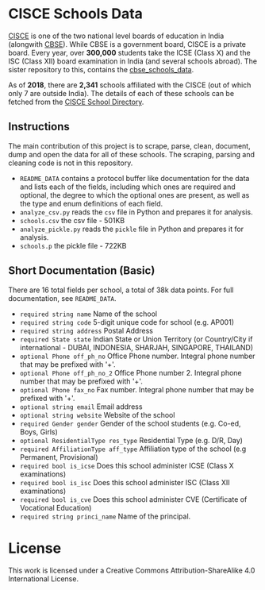 # CISCE Schools Data

[CISCE](https://en.wikipedia.org/wiki/Council_for_the_Indian_School_Certificate_Examinations) is one of the two national level boards of education in India (alongwith [CBSE](https://en.wikipedia.org/wiki/Central_Board_of_Secondary_Education)).
While CBSE is a government board, CISCE is a private board.
Every year, over **300,000** students take the ICSE (Class X) and the ISC (Class XII) board examination in India (and several schools abroad).
The sister repository to this, contains the [cbse_schools_data](https://github.com/deedy/cbse_schools_data).

As of **2018**, there are **2,341** schools affiliated with the CISCE (out of which only 7 are outside India).
The details of each of these schools can be fetched from the [CISCE School Directory](http://www.cisce.org/locate-search.aspx?country=0&state=0&dist=0&city=0&location=&schooltype=&cve=&isc=&icse=&schoolclassi=&school=&search=locate).

## Instructions

The main contribution of this project is to scrape, parse, clean, document, dump and open the data for all of these schools. 
The scraping, parsing and cleaning code is not in this repository.

 - `README_DATA` contains a protocol buffer like documentation for the data and lists each of the fields, including which ones are required and optional, the degree to which the optional ones are present, as well as the type and enum definitions of each field.
 - `analyze_csv.py` reads the `csv` file in Python and prepares it for analysis.
 - `schools.csv` the csv file - 501KB
 - `analyze_pickle.py` reads the `pickle` file in Python and prepares it for analysis.
 - `schools.p` the pickle file - 722KB
 
## Short Documentation (Basic)

There are 16 total fields per school, a total of 38k data points. For full documentation, see `README_DATA`. 

 - `required string name` Name of the school
 - `required string code` 5-digit unique code for school (e.g. AP001)
 - `required string address` Postal Address
 - `required State state` Indian State or Union Territory (or Country/City if international - DUBAI, INDONESIA, SHARJAH, SINGAPORE, THAILAND)
 - `optional Phone off_ph_no` Office Phone number. Integral phone number that may be prefixed with '+'.
 - `optional Phone off_ph_no_2` Office Phone number 2. Integral phone number that may be prefixed with '+'.
 - `optional Phone fax_no` Fax number. Integral phone number that may be prefixed with '+'.
 - `optional string email` Email address
 - `optional string website` Website of the school
 - `required Gender gender` Gender of the school students (e.g. Co-ed, Boys, Girls)
 - `optional ResidentialType res_type` Residential Type (e.g. D/R, Day)
 - `required AffiliationType aff_type` Affiliation type of the school (e.g Permanent, Provisional)
 - `required bool is_icse` Does this school administer ICSE (Class X examinations)
 - `required bool is_isc` Does this school administer ISC (Class XII examinations)
 - `required bool is_cve` Does this school administer CVE (Certificate of Vocational Education)
 - `required string princi_name` Name of the principal.

 # License 
 This work is licensed under a Creative Commons Attribution-ShareAlike 4.0 International License.
